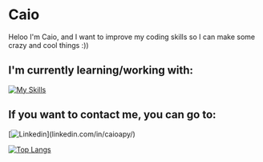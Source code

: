 # Caio
Heloo I'm Caio, and I want to improve my coding skills so I can make some crazy and cool things :))

##  I'm currently learning/working with:
[![My Skills](https://skillicons.dev/icons?i=java,py,cpp,js,ps,ai)](https://skillicons.dev)

##  If you want to contact me, you can go to:
[![Linkedin](https://skillicons.dev/icons?i=linkedin,)](linkedin.com/in/caioapy/)

[![Top Langs](https://github-readme-stats.vercel.app/api/top-langs/?username=CaioaPy&layout=compact&theme=date_night)](https://github.com/anuraghazra/github-readme-stats)
